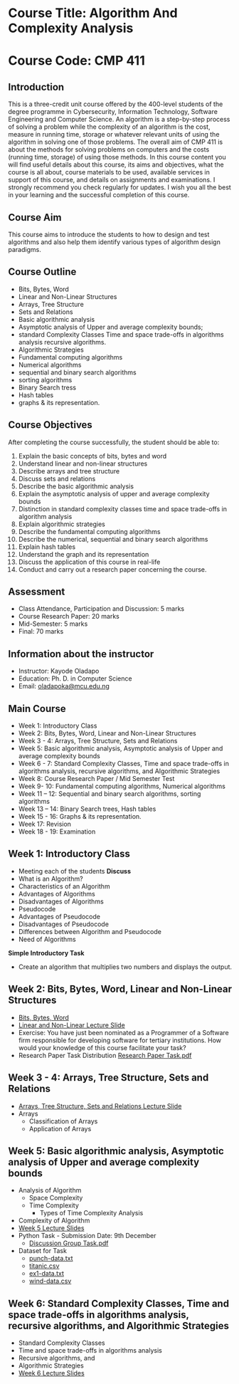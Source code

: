 # Course Title: Algorithm And Complexity Analysis 

# Course Code: CMP 411

## Introduction 
This is a three-credit unit course offered by the 400-level students of the degree programme in Cybersecurity, Information Technology, Software Engineering and Computer Science. An algorithm is a step-by-step process of solving a problem while the complexity of an algorithm is the cost, measure in running time, storage or whatever relevant units of using the algorithm in solving one of those problems. 
The overall aim of CMP 411 is about the methods for solving problems on computers and the costs (running time, storage) of using those methods. In this course content you will find useful details about this course, its aims and objectives, what the course is all about, course materials to be used, available services in support of this course, and details on assignments and examinations. I strongly recommend you check regularly for updates. I wish you all the best in your learning and the successful completion of this course.  

## Course Aim 
This course aims to introduce the students to how to design and test algorithms and also help them identify various types of algorithm design paradigms. 

## Course Outline 
-	Bits, Bytes, Word
-	Linear and Non-Linear Structures 
-	Arrays, Tree Structure 
-	Sets and Relations
-	Basic algorithmic analysis
-	Asymptotic analysis of Upper and average complexity bounds; 
-	standard Complexity Classes Time and space trade-offs in algorithms analysis recursive algorithms.
-	Algorithmic Strategies 
-	Fundamental computing algorithms
-	Numerical algorithms
-	sequential and binary search algorithms
-	sorting algorithms 
-	Binary Search tress
-	Hash tables
-	graphs & its representation.

## Course Objectives 
After completing the course successfully, the student should be able to:
1. Explain the basic concepts of bits, bytes and word
2.	Understand linear and non-linear structures 
3.	Describe arrays and tree structure 
4.	Discuss sets and relations 
5.	Describe the basic algorithmic analysis 
6.	Explain the asymptotic analysis of upper and average complexity bounds
7.	Distinction in standard complexity classes time and space trade-offs in algorithm analysis
8.	Explain algorithmic strategies 
9.	Describe the fundamental computing algorithms 
10.	Describe the numerical, sequential and binary search algorithms 
11.	Explain hash tables
12.	Understand the graph and its representation  
13.	Discuss the application of this course in real-life 
14.	Conduct and carry out a research paper concerning the course. 


## Assessment 
*	Class Attendance, Participation and Discussion: 	 5 marks 
*	Course Research Paper:				20 marks
*	Mid-Semester:					 5 marks 
*	Final:						70 marks

## Information about the instructor
*	Instructor: Kayode Oladapo
*	Education: Ph. D. in Computer Science
*	Email: oladapoka@mcu.edu.ng

## Main Course 
* Week 1: Introductory Class 
* Week 2:	Bits, Bytes, Word, Linear and Non-Linear Structures
* Week 3 - 4: Arrays, Tree Structure, Sets and Relations
* Week 5: Basic algorithmic analysis, Asymptotic analysis of Upper and average complexity bounds
* Week 6 - 7: Standard Complexity Classes, Time and space trade-offs in algorithms analysis, recursive algorithms, and Algorithmic Strategies 
* Week 8:	Course Research Paper / Mid Semester Test
* Week 9- 10: Fundamental computing algorithms, Numerical algorithms
* Week 11 – 12:	Sequential and binary search algorithms, sorting algorithms 
* Week 13 – 14:	Binary Search trees, Hash tables
* Week 15 - 16:	Graphs & its representation.
* Week 17:	Revision 
* Week 18 - 19:	Examination 

## Week 1: Introductory Class 
* Meeting each of the students 
**Discuss** 
* What is an Algorithm?
* Characteristics of an Algorithm
* Advantages of Algorithms
* Disadvantages of Algorithms
* Pseudocode
* Advantages of Pseudocode
* Disadvantages of Pseudocode
* Differences between Algorithm and Pseudocode
* Need of Algorithms

**Simple Introductory Task**
-	Create an algorithm that multiplies two numbers and displays the output.

## Week 2:	Bits, Bytes, Word, Linear and Non-Linear Structures
* [Bits, Bytes, Word](https://youtu.be/eh7odg-g7bE)
* [Linear and Non-Linear Lecture Slide](https://youtu.be/RAeudJlRHwY)
* Exercise: You have just been nominated as a Programmer of a Software firm responsible for developing software for tertiary institutions. How would your knowledge of this course facilitate your task?
* Research Paper Task Distribution [Research Paper Task.pdf](https://github.com/oladapokayodeabiodun/oladapokayodeabiodun.github.io/files/13205317/Research.Paper.Task.pdf)


## Week 3 - 4: Arrays, Tree Structure, Sets and Relations
* [Arrays, Tree Structure, Sets and Relations Lecture Slide](https://youtu.be/RAeudJlRHwY)
* Arrays
  * Classification of Arrays
  * Application of Arrays


## Week 5: Basic algorithmic analysis, Asymptotic analysis of Upper and average complexity bounds
* Analysis of Algorithm 
  * Space Complexity 
  * Time Complexity
    * Types of Time Complexity Analysis
* Complexity of Algorithm
* [Week 5 Lecture Slides](https://github.com/oladapokayodeabiodun/oladapokayodeabiodun.github.io/files/13544981/Week.5.pdf)
* Python Task - Submission Date: 9th December
  * [Discussion Group Task.pdf](https://github.com/oladapokayodeabiodun/oladapokayodeabiodun.github.io/files/13576799/Discussion.Group.Task.pdf)
* Dataset for Task
  * [punch-data.txt](https://github.com/oladapokayodeabiodun/oladapokayodeabiodun.github.io/files/13576830/punch-data.txt)
  * [titanic.csv](https://github.com/oladapokayodeabiodun/oladapokayodeabiodun.github.io/files/13576934/titanic.csv)
  * [ex1-data.txt](https://github.com/oladapokayodeabiodun/oladapokayodeabiodun.github.io/files/13576964/ex1-data.txt)
  * [wind-data.csv](https://github.com/oladapokayodeabiodun/oladapokayodeabiodun.github.io/files/13576970/wind-data.csv)

## Week 6: Standard Complexity Classes, Time and space trade-offs in algorithms analysis, recursive algorithms, and Algorithmic Strategies 
* Standard Complexity Classes
* Time and space trade-offs in algorithms analysis
* Recursive algorithms, and
* Algorithmic Strategies 
* [Week 6 Lecture Slides](https://github.com/oladapokayodeabiodun/oladapokayodeabiodun.github.io/files/13936993/Week.6.pdf)

